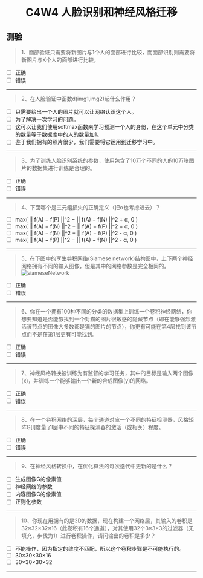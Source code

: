 <h1 align="center">C4W4 人脸识别和神经风格迁移</h1>

## 测验

> 1、面部验证只需要将新图片与1个人的面部进行比较，而面部识别则需要将新图片与K个人的面部进行比较。
- [ ] 正确
- [ ] 错误
___
> 2、在人脸验证中函数d(img1,img2)起什么作用？
- [ ] 只需要给出一个人的图片就可以让网络认识这个人。
- [ ] 为了解决一次学习的问题。
- [ ] 这可以让我们使用softmax函数来学习预测一个人的身份，在这个单元中分类的数量等于数据库中的人的数量加1。
- [ ] 鉴于我们拥有的照片很少，我们需要将它运用到迁移学习中。
___
> 3、为了训练人脸识别系统的参数，使用包含了10万个不同的人的10万张图片的数据集进行训练是合理的。
- [ ] 正确
- [ ] 错误
___
> 4、下面哪个是三元组损失的正确定义（把α也考虑进去）？

- [ ] max( || f(A) − f(P) ||^2 − || f(A) − f(N) ||^2 + α, 0 )
- [ ] max( || f(A) − f(N) ||^2 − || f(A) − f(P) ||^2 + α, 0 )
- [ ] max( || f(A) − f(N) ||^2 − || f(A) − f(P) ||^2 - α, 0 )
- [ ] max( || f(A) − f(P) ||^2 − || f(A) − f(N) ||^2 - α, 0 )

___
> 5、在下图中的孪生卷积网络(Siamese network)结构图中，上下两个神经网络拥有不同的输入图像，但是其中的网络参数是完全相同的。 
![siameseNetwork](./testAssests/C4W4/siameseNetwork.jpg)
- [ ] 正确
- [ ] 错误
___
> 6、你在一个拥有100种不同的分类的数据集上训练一个卷积神经网络，你想要知道是否能够找到一个对猫的图片很敏感的隐藏节点（即在能够强烈激活该节点的图像大多数都是猫的图片的节点），你更有可能在第4层找到该节点而不是在第1层更有可能找到。
- [ ] 正确
- [ ] 错误
___
> 7、神经风格转换被训练为有监督的学习任务，其中的目标是输入两个图像 (x)，并训练一个能够输出一个新的合成图像(y)的网络。
- [ ] 正确
- [ ] 错误
___
> 8、在一个卷积网络的深层，每个通道对应一个不同的特征检测器，风格矩阵G[l]度量了l层中不同的特征探测器的激活（或相关）程度。  
- [ ] 正确
- [ ] 错误
___
> 9、在神经风格转换中，在优化算法的每次迭代中更新的是什么？
- [ ] 生成图像G的像素值
- [ ] 神经网络的参数
- [ ] 内容图像C的像素值
- [ ] 正则化参数
___
> 10、你现在用拥有的是3D的数据，现在构建一个网络层，其输入的卷积是32×32×32×16（此卷积有16个通道），对其使用32个3×3×3的过滤器（无填充，步伐为1）进行卷积操作，请问输出的卷积是多少？
- [ ] 不能操作，因为指定的维度不匹配，所以这个卷积步骤是不可能执行的。
- [ ] 30×30×30×16
- [ ] 30×30×30×32
___
